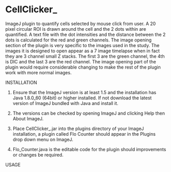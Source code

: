 # CellClicker_

ImageJ plugin to quantify cells selected by mouse click from user. A 20 pixel circular ROI is drawn around the cell and the 2 dots within are quantified. A text file with the dot intensities and the distance between the 2 dots is calculated for the red and green channels. The image opening section of the plugin is very specific to the images used in the study. The images it is designed to open appear as a 7 image timelapse when in fact they are 3 channel small Z stacks. The first 3 are the green channel, the 4th is DIC and the last 3 are the red channel. The image opening part of the plugin would require considerable changing to make the rest of the plugin work with more normal images.

INSTALLATION

1. Ensure that the ImageJ version is at least 1.5 and the installation has Java 1.8.0_60 (64bit) or higher installed. If not download the latest version of ImageJ bundled with Java and install it.

2. The versions can be checked by opening ImageJ and clicking Help then About ImageJ.

3. Place CellClicker_.jar into the plugins directory of your ImageJ installation, a plugin called Flo Counter should appear in the Plugins drop down menu on ImageJ.

4. Flo_Counter.java is the editable code for the plugin should improvements or changes be required.


USAGE
